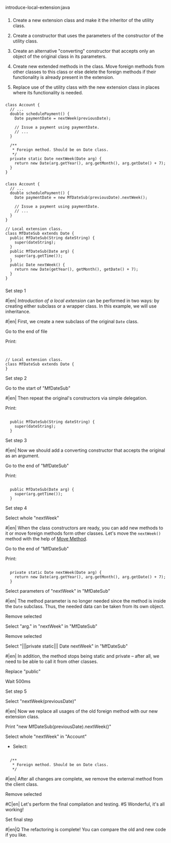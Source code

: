 introduce-local-extension:java

###


1. Create a new extension class and make it the inheritor of the utility class.




2. Create a constructor that uses the parameters of the constructor of the utility class.




3. Create an alternative "converting" constructor that accepts only an object of the original class in its parameters.



4. Create new extended methods in the class. Move foreign methods from other classes to this class or else delete the foreign methods if their functionality is already present in the extension.



5. Replace use of the utility class with the new extension class in places where its functionality is needed.





###

```
class Account {
  // ...
  double schedulePayment() {
    Date paymentDate = nextWeek(previousDate);

    // Issue a payment using paymentDate.
    // ...
  }

  /**
   * Foreign method. Should be on Date class.
   */
  private static Date nextWeek(Date arg) {
    return new Date(arg.getYear(), arg.getMonth(), arg.getDate() + 7);
  }
}
```

###

```
class Account {
  // ...
  double schedulePayment() {
    Date paymentDate = new MfDateSub(previousDate).nextWeek();

    // Issue a payment using paymentDate.
    // ...
  }
}

// Local extension class.
class MfDateSub extends Date {
  public MfDateSub(String dateString) {
    super(dateString);
  }
  public MfDateSub(Date arg) {
    super(arg.getTime());
  }
  public Date nextWeek() {
    return new Date(getYear(), getMonth(), getDate() + 7);
  }
}
```

###

Set step 1


#|en| *Introduction of a local extension*  can be performed in two ways: by creating either subclass or a wrapper class. In this example, we will use inheritance.



#|en| First, we create a new subclass of the original `Date` class.


Go to the end of file

Print:
```


// Local extension class.
class MfDateSub extends Date {
}
```

Set step 2

Go to the start of "MfDateSub"


#|en| Then repeat the original's constructors via simple delegation.


Print:
```

  public MfDateSub(String dateString) {
    super(dateString);
  }
```

Set step 3


#|en| Now we should add a converting constructor that accepts the original as an argument.


Go to the end of "MfDateSub"

Print:
```

  public MfDateSub(Date arg) {
    super(arg.getTime());
  }
```

Set step 4

Select whole "nextWeek"


#|en| When the class constructors are ready, you can add new methods to it or move foreign methods form other classes. Let's move the `nextWeek()` method with the help of <a href="/move-method">Move Method</a>.


Go to the end of "MfDateSub"

Print:
```

  private static Date nextWeek(Date arg) {
    return new Date(arg.getYear(), arg.getMonth(), arg.getDate() + 7);
  }
```

Select parameters of "nextWeek" in "MfDateSub"


#|en| The method parameter is no longer needed since the method is inside the `Date` subclass. Thus, the needed data can be taken from its own object.


Remove selected

Select "arg." in "nextWeek" in "MfDateSub"

Remove selected

Select "|||private static||| Date nextWeek" in "MfDateSub"


#|en| In addition, the method stops being static and private – after all, we need to be able to call it from other classes.


Replace "public"

Wait 500ms

Set step 5

Select "nextWeek(previousDate)"


#|en| Now we replace all usages of the old foreign method with our new extension class.


Print "new MfDateSub(previousDate).nextWeek()"

Select whole "nextWeek" in "Account"
+ Select:
```

  /**
   * Foreign method. Should be on Date class.
   */

```

#|en| After all changes are complete, we remove the external method from the client class.


Remove selected


#C|en| Let's perform the final compilation and testing.
#S Wonderful, it's all working!


Set final step


#|en|Q The refactoring is complete! You can compare the old and new code if you like.
